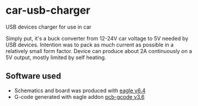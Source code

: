car-usb-charger
===============

USB devices charger for use in car

Simply put, it's a buck converter from 12-24V car voltage to 5V needed by
USB devices. Intention was to pack as much current as possible in a
relatively small form factor. Device can produce about 2A continuously on a
5V output, mostly limited by self heating.


## Software used

* Schematics and board was produced with [eagle v6.4](http://www.cadsoftusa.com/eagle-pcb-design-software/product-overview/)
* G-code generated with eagle addon [pcb-gcode v3.6](https://groups.yahoo.com/neo/groups/pcb-gcode/info)

